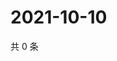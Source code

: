# 2021-10-10

共 0 条

<!-- BEGIN WEIBO -->
<!-- 最后更新时间 Sun Oct 10 2021 19:09:03 GMT+0800 (China Standard Time) -->

<!-- END WEIBO -->
